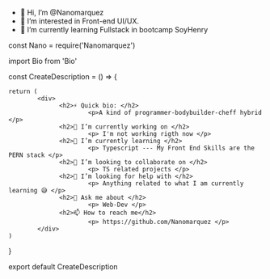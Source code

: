 - 👋 Hi, I’m @Nanomarquez
- 👀 I’m interested in Front-end UI/UX.
- 🌱 I’m currently learning Fullstack in bootcamp SoyHenry

const Nano = require('Nanomarquez') 

import Bio from 'Bio'

const CreateDescription = () => {


	
    return (
            <div>
                  <h2>⚡ Quick bio: </h2>
                          <p>A kind of programmer-bodybuilder-cheff hybrid </p>
                  <h2>🔭 I’m currently working on </h2>
                          <p> I'm not working rigth now </p>
                  <h2>🌱 I’m currently learning </h2> 
                          <p> Typescript --- My Front End Skills are the PERN stack </p>
                  <h2>👯 I’m looking to collaborate on </h2> 
                          <p> TS related projects </p>
                  <h2>🤔 I’m looking for help with </h2> 
                          <p> Anything related to what I am currently learning 😅 </p>
                  <h2>💬 Ask me about </h2> 
                          <p> Web-Dev </p>
                  <h2>📫 How to reach me</h2>
                          <p> https://github.com/Nanomarquez </p>
            </div>
    )

}

export default CreateDescription
